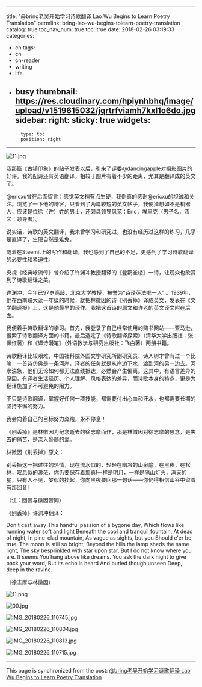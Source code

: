 
---
title: "@bring老吴开始学习诗歌翻译 Lao Wu Begins to Learn Poetry Translation"
permlink: bring-lao-wu-begins-tolearn-poetry-translation
catalog: true
toc_nav_num: true
toc: true
date: 2018-02-26 03:19:33
categories:
- cn
tags:
- cn
- cn-reader
- writing
- life
- busy
thumbnail: https://res.cloudinary.com/hpiynhbhq/image/upload/v1519615032/jqrtrfviamh7kxl1o6do.jpg
sidebar:
    right:
        sticky: true
widgets:
    -
        type: toc
        position: right
---


![11.jpg](https://res.cloudinary.com/hpiynhbhq/image/upload/v1519615032/jqrtrfviamh7kxl1o6do.jpg)



我那篇《古镇印象》的贴子发表以后，引来了评委@dancingapple对摄影图片的好评。我的配诗还有英语翻译，相较于图片有着不少的距离，尤其是翻译成的英文了。

@ericxu曾在后面留言：感觉英文稍有点生硬，我倒真的感谢@ericxu的坦诚和关注。浏览了一下他的博客，只看到了两篇较短的英文帖子，我便猜想如不是机器人，应该是位徐（许）姓的男士，还颇具领导风范：Eric，埃里克（男子名，涵义：领导者）。

说实话，诗歌的英文翻译，我未曾学习和研究过，也没有经历过这样的练习，几乎是直译了，生硬自然是难免。

随着在Steemit上的写作和翻译，我也感到了自己的不足，更感到了学习诗歌翻译的必要性和紧迫性。

央视《经典咏流传》曾介绍了许渊冲教授翻译的《登鹳雀楼》一诗，让观众也欣赏到了诗歌翻译之美。

许渊冲，今年已97岁高龄，北京大学教授，被誉为“诗译英法唯一人” 。1939年，他在西南联大读一年级的时候，就把林徽因的诗《别丢掉》译成英文，发表在《文学翻译报》上，这是他最早的译作。我把这首诗的原文和许老的英文译文附在后面。

我便着手诗歌翻译的学习。首先，我登录了自己经常使用的购书网站——亚马逊，搜索了诗歌翻译方面的书籍，最后选定了《诗歌翻译探索》（清华大学出版社：张保红著）和《译诗漫笔》（外语教学与研究出版社：飞白著）两册书籍。

诗歌翻译比较艰难，中国社科院外国文学研究所副研究员、诗人树才曾有过一个比喻：一首诗仿佛是一条河岸，译者的任务就是从岸边下水，渡到河的另一边去。河水湍急，他们无论如何都无法直线抵达，必然会产生偏离。这其中，有语言差异的原因，有译者生活经历、个人理解、风格表达的差异，而诗歌本身的特点，更是为翻译施加了不可避免的阻力。

不只是诗歌翻译，掌握好任何一项技能，都需要付出心血和汗水，也都需要长期的坚持不懈的努力。

我会向着自己的目标努力奔跑，永不停息！

《别丢掉》是林徽因为纪念逝去的徐志摩而作，那是林徽因对徐志摩的思念，是失去的痛苦，是深入骨髓的爱。

林微因《别丢掉》原文：

别丢掉这一把过往的热情，现在流水似的，轻轻在幽冷的山泉底，在黑夜，在松林，叹息似的渺茫，你仍要保存着那真!一样是明月，一样是隔山灯火，满天的星，只有人不见，梦似的挂起，你向黑夜要回那一句话——你仍得相信山谷中留着有那回音!

（注：回音与徽因音同）

《别丢掉》许渊冲翻译：

Don't cast away
This handful passion of a bygone day,
Which flows like running water soft and light
Beneath the cool and tranquil fountain,
At dead of night,
In pine-clad mountain,
As vague as sights, but you
Should e'er be true.
The moon is still so bright;
Beyond the hills the lamp sheds the same light,
The sky besprinkled with star upon star,
But I do not know where you are.
It seems
You hang above like dreams.
You ask the dark night to give back your word,
But its echo is heard
And buried though unseen
Deep, deep in the ravine.

（徐志摩与林徽因）

![11.png](https://steemitimages.com/DQmbMxwJbigxbWHrr62nRhV5GNPHPhYvCwzFtbQjSPMU1p7/11.png)

![00.jpg](https://steemitimages.com/DQmaHjnK4V2ec9Lm72AxMWL7auV1yBY1FEQYkYWfSh4zx2c/00.jpg)



![IMG_20180226_110745.jpg](https://res.cloudinary.com/hpiynhbhq/image/upload/v1519615069/rizihze3dzxwwjnncj7q.jpg)

![IMG_20180226_110804.jpg](https://res.cloudinary.com/hpiynhbhq/image/upload/v1519615089/iimct1pa5wwy8zfeouq4.jpg)

![IMG_20180226_110813.jpg](https://res.cloudinary.com/hpiynhbhq/image/upload/v1519615104/dkfl6nau0xuulvk4g5ek.jpg)

![IMG_20180226_110715.jpg](https://res.cloudinary.com/hpiynhbhq/image/upload/v1519615123/kxgs8hxsmvwudojgxexj.jpg)

- - -

This page is synchronized from the post: [@bring老吴开始学习诗歌翻译 Lao Wu Begins to Learn Poetry Translation](https://steemit.com/@bring/bring-lao-wu-begins-tolearn-poetry-translation)
